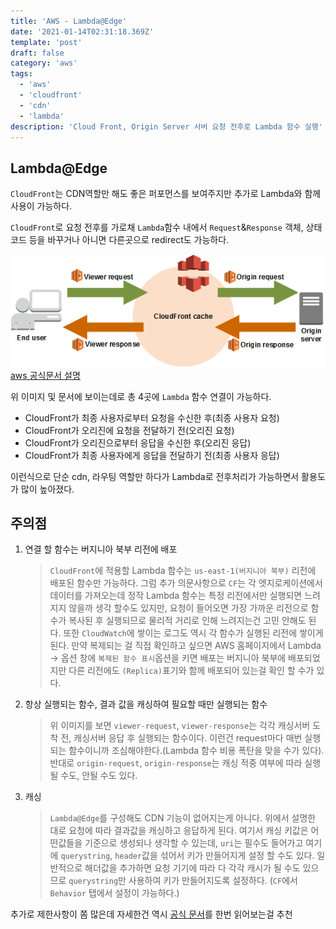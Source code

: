 ```yaml
---
title: 'AWS - Lambda@Edge'
date: '2021-01-14T02:31:18.369Z'
template: 'post'
draft: false
category: 'aws'
tags:
  - 'aws'
  - 'cloudfront'
  - 'cdn'
  - 'lambda'
description: 'Cloud Front, Origin Server 서버 요청 전후로 Lambda 함수 실행'
---
```


## Lambda@Edge

`CloudFront`는 CDN역할만 해도 좋은 퍼포먼스를 보여주지만 추가로 Lambda와 함께 사용이 가능하다.

`CloudFront`로 요청 전후를 가로채 `Lambda`함수 내에서 `Request`&`Response` 객체, 상태코드 등을 바꾸거나 아니면 다른곳으로 redirect도 가능하다.

![img1](/blog/media/aws/cf/edge/lamda_edge_trigger.png)
[aws 공식문서 설명](https://docs.aws.amazon.com/ko_kr/lambda/latest/dg/lambda-edge.html)

위 이미지 및 문서에 보이는데로 총 4곳에 `Lambda` 함수 연결이 가능하다.

- CloudFront가 최종 사용자로부터 요청을 수신한 후(최종 사용자 요청)
- CloudFront가 오리진에 요청을 전달하기 전(오리진 요청)
- CloudFront가 오리진으로부터 응답을 수신한 후(오리진 응답)
- CloudFront가 최종 사용자에게 응답을 전달하기 전(최종 사용자 응답)

이런식으로 단순 cdn, 라우팅 역할만 하다가 Lambda로 전후처리가 가능하면서 활용도가 많이 높아졌다.

## 주의점

1. 연결 할 함수는 버지니아 북부 리전에 배포

   > `CloudFront`에 적용할 Lambda 함수는 `us-east-1(버지니아 북부)` 리전에 배포된 함수만 가능하다. 그럼 추가 의문사항으로 `CF`는 각 엣지로케이션에서 데이터를 가져오는데 정작 Lambda 함수는 특정 리전에서만 실행되면 느려지지 않을까 생각 할수도 있지만, 요청이 들어오면 가장 가까운 리전으로 함수가 복사된 후 실행되므로 물리적 거리로 인해 느려지는건 고민 안해도 된다. 또한 `CloudWatch`에 쌓이는 로그도 역시 각 함수가 실행된 리전에 쌓이게 된다. 만약 복제되는 걸 직접 확인하고 싶으면 AWS 홈페이지에서 Lambda -> 옵션 창에 `복제된 함수 표시`옵션을 키면 배포는 버지니아 북부에 배포되었지만 다른 리전에도 `(Replica)`표기와 함께 배포되어 있는걸 확인 할 수가 있다.

2. 항상 실행되는 함수, 결과 값을 캐싱하여 필요할 때만 실행되는 함수

   > 위 이미지를 보면 `viewer-request`, `viewer-response`는 각각 캐싱서버 도착 전, 캐싱서버 응답 후 실행되는 함수이다. 이런건 request마다 매번 실행되는 함수이니까 조심해야한다.(Lambda 함수 비용 폭탄을 맞을 수가 있다). 반대로 `origin-request`, `origin-response`는 캐싱 적중 여부에 따라 실행 될 수도, 안될 수도 있다.

3. 캐싱
   > `Lambda@Edge`를 구성해도 CDN 기능이 없어지는게 아니다. 위에서 설명한 대로 요청에 따라 결과값을 캐싱하고 응답하게 된다. 여기서 캐싱 키값은 어떤값들을 기준으로 생성되나 생각할 수 있는데, `uri`는 필수도 들어가고 여기에 `querystring`, `header`값을 섞어서 키가 만들어지게 설정 할 수도 있다. 일반적으로 해더값을 추가하면 요청 기기에 따라 다 각각 캐시가 될 수도 있으므로 `querystring`만 사용하여 키가 만들어지도록 설정하다. (`CF`에서 `Behavior` 탭에서 설정이 가능하다.)

추가로 제한사항이 쫌 많은데 자세한건 역시 [공식 문서](https://docs.aws.amazon.com/ko_kr/AmazonCloudFront/latest/DeveloperGuide/lambda-requirements-limits.html)를 한번 읽어보는걸 추천
